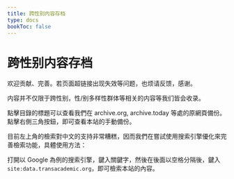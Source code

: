 ```yaml
---
title: 跨性别内容存档
type: docs
bookToc: false
---
```


# 跨性别内容存档

欢迎贡献、完善。若页面超链接出现失效等问题，也烦请反馈，感谢。

内容并不仅限于跨性别，性/别多样性群体等相关的内容等我们皆会收录。

點擊目錄的標題可以查看我們在 archive.org, archive.today 等處的原網頁備份。點擊右側三角按鈕，即可查看本站的手動備份。

目前左上角的檢索對中文的支持非常糟糕，因而我們在嘗試使用搜索引擎優化來完善檢索功能，具體使用方法：

打開以 Google 為例的搜索引擎，鍵入關鍵字，然後在後面以空格分隔後，鍵入 `site:data.transacademic.org`，即可檢索本站的內容。